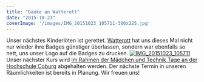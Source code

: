 ```yaml
---
title: "Danke an Watterott"
date: "2015-10-23"
coverImage: '/images/IMG_20151023_105711-300x225.jpg'
---
```


Unser nächstes Kinderlöten ist gerettet. [Watterott](http://www.watterott.com/) hat uns dieses Mal nicht nur wieder ihre Badges günstiger überlassen, sondern war ebenfalls so nett, uns unser Logo auf die Badges zu drucken. [![IMG_20151023_105711](../images/IMG_20151023_105711-300x225.jpg)](https://hackzogtum-coburg.de/wp-content/uploads/2015/10/IMG_20151023_105711.jpg) Unser nächster Kurs wird [im Rahmen der Mädchen und Technik Tage an der Hochschule Coburg](https://www.hs-coburg.de/studium/angebote-fuer-schuelerinnen-und-kitas/mut-maedchen-und-technik.html) abgehalten werden. Der nächste Termin in unseren Räumlichkeiten ist bereits in Planung. Wir freuen uns!
